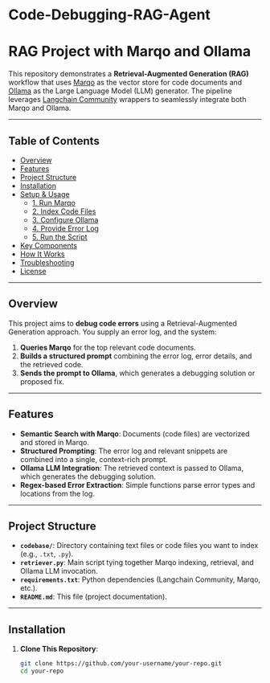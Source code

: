 # Code-Debugging-RAG-Agent
# RAG Project with Marqo and Ollama

This repository demonstrates a **Retrieval-Augmented Generation (RAG)** workflow that uses [Marqo](https://github.com/marqo-ai/marqo) as the vector store for code documents and [Ollama](https://github.com/jmorganca/ollama) as the Large Language Model (LLM) generator. The pipeline leverages [Langchain Community](https://github.com/langchain4j/langchain-community) wrappers to seamlessly integrate both Marqo and Ollama.

---

## Table of Contents

- [Overview](#overview)
- [Features](#features)
- [Project Structure](#project-structure)
- [Installation](#installation)
- [Setup & Usage](#setup--usage)
  - [1. Run Marqo](#1-run-marqo)
  - [2. Index Code Files](#2-index-code-files)
  - [3. Configure Ollama](#3-configure-ollama)
  - [4. Provide Error Log](#4-provide-error-log)
  - [5. Run the Script](#5-run-the-script)
- [Key Components](#key-components)
- [How It Works](#how-it-works)
- [Troubleshooting](#troubleshooting)
- [License](#license)

---

## Overview

This project aims to **debug code errors** using a Retrieval-Augmented Generation approach. You supply an error log, and the system:

1. **Queries Marqo** for the top relevant code documents.  
2. **Builds a structured prompt** combining the error log, error details, and the retrieved code.  
3. **Sends the prompt to Ollama**, which generates a debugging solution or proposed fix.

---

## Features

- **Semantic Search with Marqo**: Documents (code files) are vectorized and stored in Marqo.  
- **Structured Prompting**: The error log and relevant snippets are combined into a single, context-rich prompt.  
- **Ollama LLM Integration**: The retrieved context is passed to Ollama, which generates the debugging solution.  
- **Regex-based Error Extraction**: Simple functions parse error types and locations from the log.  

---

## Project Structure

- **`codebase/`**: Directory containing text files or code files you want to index (e.g., `.txt`, `.py`).
- **`retriever.py`**: Main script tying together Marqo indexing, retrieval, and Ollama LLM invocation.
- **`requirements.txt`**: Python dependencies (Langchain Community, Marqo, etc.).
- **`README.md`**: This file (project documentation).

---

## Installation

1. **Clone This Repository**:

   ```bash
   git clone https://github.com/your-username/your-repo.git
   cd your-repo


